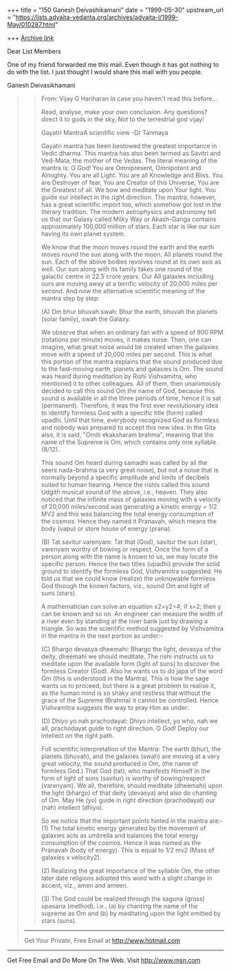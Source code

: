 +++
title = "150 Ganesh Deivashikamani"
date = "1999-05-30"
upstream_url = "https://lists.advaita-vedanta.org/archives/advaita-l/1999-May/010287.html"

+++
[Archive link](https://lists.advaita-vedanta.org/archives/advaita-l/1999-May/010287.html)

Dear List Members

One of my friend forwarded me this mail. Even though it has got nothing to
do with the list. I just thought I would share this mail with you people.

Ganesh Deivasikhamani
>
>
>
>>From: Vijay G Hariharan <vharih1 at gl.umbc.edu>
>>In case you haven't read this before...
>>
>>Read, analyse, make your own conclusion.
>>Any questions? direct it to gods in the sky,
>>Not to the terrestrial god vijay!
>>
>>
>>Gayatri MantraA scientific view
>>-Dr Tanmaya
>>
>>Gayatri mantra has been bestowed the greatest importance in Vedic dharma.
>>This
>>mantra has also been termed as Savitri and Ved-Mata, the mother of the
>>Vedas.
>>The literal meaning of the mantra is: O God! You are Omnipresent,
>>Omnipotent and
>>Almighty. You are all Light. You are all Knowledge and Bliss. You are
>>Destroyer
>>of fear, You are Creator of this Universe, You are the Greatest of all. We
>>bow
>>and meditate upon Your light. You guide our intellect in the right
>>direction.
>>The mantra, however, has a great scientific import too, which somehow got
>>lost
>>in the literary tradition. The modern astrophysics and astronomy tell us
>>that
>>our Galaxy called Milky Way or Akash-Ganga contains approximately 100,000
>>million of stars. Each star is like our sun having its own planet system.
>>
>>We know that the moon moves round the earth and the earth moves round the
>>sun
>>along with the moon. All planets round the sun. Each of the above bodies
>>revolves round at its own axis as well. Our sun along with its family
>>takes one
>>  round of the galactic centre in 22.5 crore years. Our All galaxies
>>including
>>ours are moving away at a terrific velocity of 20,000 miles per second.
>>And now
>>  the alternative scientific meaning of the mantra step by step:
>>
>>(A) Om bhur bhuvah swah:
>>Bhur the earth, bhuvah the planets (solar family), swah the Galaxy.
>>
>>We observe that when an ordinary fan with a speed of 900 RPM (rotations
>>per
>>minute) moves, it makes noise. Then, one can imagine, what great noise
>>would be
>>  created when the galaxies move with a speed of 20,000 miles per second.
>>This is
>>  what this portion of the mantra explains that the sound produced due to
>>the
>>fast-moving earth, planets and galaxies is Om. The sound was heard during
>>meditation by Rishi Vishvamitra, who mentioned it to other colleagues. All
>>of
>>them, then unanimously decided to call this sound Om the name of God,
>>because
>>this sound is available in all the three periods of time, hence it is sat
>>(permanent). Therefore, it was the first ever revolutionary idea to
>>identify
>>formless God with a specific title (form) called upadhi. Until that time,
>>everybody recognized God as formless and nobody was prepared to accept
>>this new
>>idea. In the Gita also, it is said, "Omiti ekaksharam brahma", meaning
>>that the
>>name of the Supreme is Om, which contains only one syllable (8/12).
>>
>>This sound Om heard during samadhi was called by all the seers nada-brahma
>>(a
>>very great noise), but not a noise that is normally beyond a specific
>>amplitude
>>  and limits of decibels suited to human hearing. Hence the rishis called
>>this
>>sound Udgith musical sound of the above, i.e., heaven. They also noticed
>>that
>>the infinite mass of galaxies moving with a velocity of 20,000
>>miles/second was
>>  generating a kinetic energy = 1/2 MV2 and this was balancing the total
>>energy
>>consumption of the cosmos.  Hence they named it Pranavah, which means the
>>body
>>(vapu) or store house of energy (prana).
>>
>>(B) Tat savitur varenyam:
>>Tat that (God), savitur the sun (star), varenyam worthy of bowing or
>>respect.
>>Once the form of a person along with the name is known to us, we may
>>locate the
>>  specific person. Hence the two titles (upadhi) provide the solid ground
>>to
>>identify the formless God, Vishvamitra suggested. He told us that we could
>>know
>>  (realize) the unknowable formless God through the known factors, viz.,
>>sound
>>Om and light of suns (stars).
>>
>>A mathematician can solve an equation x2+y2=4; if x=2; then y can be known
>>and
>>so on. An engineer can measure the width of a river even by standing at
>>the
>>river bank just by drawing a triangle. So was the scientific method
>>suggested by
>>  Vishvamitra in the mantra in the next portion as under:-
>>
>>(C) Bhargo devasya dheemahi:
>>Bhargo the light, devasya of the deity, dheemahi we should meditate.  The
>>rishi
>>instructs us to meditate upon the available form (light of suns) to
>>discover the
>>  formless Creator (God). Also he wants us to do japa of the word Om (this
>>is
>>understood in the Mantra). This is how the sage wants us to proceed, but
>>there
>>is a great problem to realise it, as the human mind is so shaky and
>>restless
>>that without the grace of the Supreme (Brahma) it cannot be controlled.
>>Hence
>>Vishvamitra suggests the way to pray Him as under:
>>
>>(D) Dhiyo yo nah prachodayat:
>>Dhiyo intellect, yo who, nah  we all, prachodayat guide to right
>>direction.  O
>>God! Deploy our intellect on the right path.
>>
>>
>>Full scientific interpretation of the Mantra:
>>The earth (bhur), the planets (bhuvah), and the galaxies (swah) are moving
>>at a
>>very great velocity, the sound produced is Om, (the name of formless God.)
>>That
>>God (tat), who manifests Himself in the form of light of suns (savitur) is
>>worthy of bowing/respect (varenyam).  We all, therefore, should meditate
>>(dheemahi) upon the light (bhargo) of that deity (devasya) and also do
>>chanting
>>of Om.  May He (yo) guide in right direction (prachodayat) our (nah)
>>intellect
>>(dhiyo).
>>
>>So we notice that the important points hinted in the mantra are:-
>>(1) The total kinetic energy generated by the movement of galaxies acts as
>>umbrella and balances the total energy consumption of the cosmos. Hence it
>>was
>>named as the Pranavah (body of energy). This is equal to 1/2 mv2 (Mass of
>>galaxies x velocity2).
>>
>>(2) Realizing the great importance of the syllable Om, the other later
>>date
>>religions adopted this word with a slight change in accent, viz., amen and
>>ameen.
>>
>>(3) The God could be realized through the saguna (gross) upasana (method),
>>i.e.,
>>(a) by chanting the name of the supreme as Om and
>>(b) by meditating upon the light emitted by stars (suns).
>>
>
>
>______________________________________________________
>Get Your Private, Free Email at http://www.hotmail.com


_______________________________________________________________
Get Free Email and Do More On The Web. Visit http://www.msn.com

